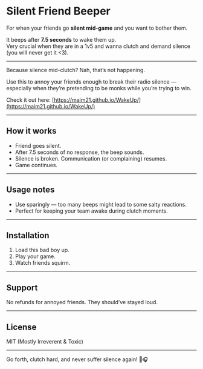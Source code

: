 # Silent Friend Beeper

For when your friends go **silent mid-game** and you want to bother them.

It beeps after **7.5 seconds** to wake them up.  
Very crucial when they are in a 1v5 and wanna clutch and demand silence (you will never get it <3).

---

Because silence mid-clutch? Nah, that’s not happening.

Use this to annoy your friends enough to break their radio silence — especially when they’re pretending to be monks while you’re trying to win.

Check it out here: [https://maim21.github.io/WakeUp/](https://maim21.github.io/WakeUp/)

---

## How it works

- Friend goes silent.
- After 7.5 seconds of no response, the beep sounds.
- Silence is broken. Communication (or complaining) resumes.
- Game continues.

---

## Usage notes

- Use sparingly — too many beeps might lead to some salty reactions.
- Perfect for keeping your team awake during clutch moments.

---

## Installation

1. Load this bad boy up.
2. Play your game.
3. Watch friends squirm.

---

## Support

No refunds for annoyed friends. They should’ve stayed loud.

---

## License

MIT (Mostly Irreverent & Toxic)

---

Go forth, clutch hard, and never suffer silence again! 🎉🎧
